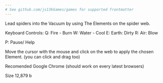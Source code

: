 ```yaml
---
# See github.com/js13kGames/games for supported frontmatter
---
```

Lead spiders into the Vacuum by using The Elements on the spider web.

Keyboard Controls:
Q: Fire - Burn
W: Water - Cool
E: Earth: Dirty
R: Air: Blow

P: Pause/ Help

Move the cursor with the mouse and click on the web to apply the chosen Element. (you can click and drag  too)

Recomended Google Chrome (should work on every latest browsers)

Size 12,879 b
